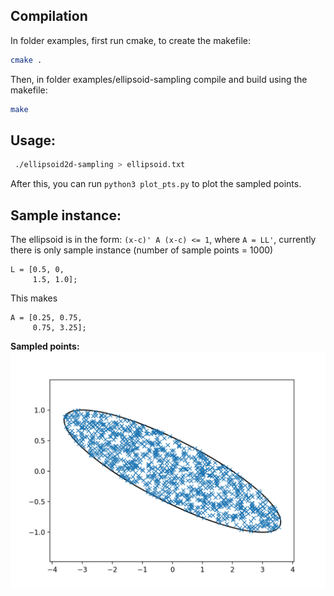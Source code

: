 ## Compilation
In folder examples, first run cmake, to create the makefile:

```bash
cmake .
```

Then, in folder examples/ellipsoid-sampling compile and build using the makefile:

```bash
make
```

## Usage:
```bash
 ./ellipsoid2d-sampling > ellipsoid.txt
```
After this, you can run `python3 plot_pts.py` to plot the sampled points.

## Sample instance:
The ellipsoid is in the form: `(x-c)' A (x-c) <= 1`, where `A = LL'`, currently there is only sample instance (number of sample points = 1000)
```
L = [0.5, 0,
     1.5, 1.0];
```
This makes
```
A = [0.25, 0.75,
     0.75, 3.25];
```

**Sampled points:**
![sampled_points](sampled_points.png)